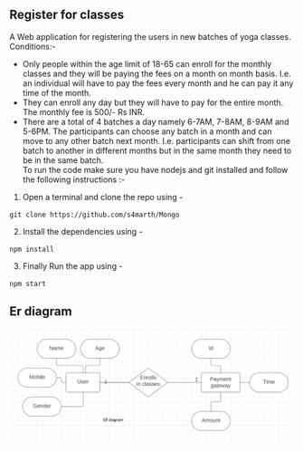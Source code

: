 ## Register for classes
A Web application for registering the users in new batches of yoga classes.<br/>
Conditions:-
- Only people within the age limit of 18-65 can enroll for the monthly classes and they will
be paying the fees on a month on month basis. I.e. an individual will have to pay the fees
every month and he can pay it any time of the month.
- They can enroll any day but they will have to pay for the entire month. The monthly fee is
500/- Rs INR.
- There are a total of 4 batches a day namely 6-7AM, 7-8AM, 8-9AM and 5-6PM. The
participants can choose any batch in a month and can move to any other batch next
month. I.e. participants can shift from one batch to another in different months but in the
same month they need to be in the same batch.<br/>
To run the code make sure you have nodejs and git installed and
follow the following instructions :-

1.  Open a terminal and clone the repo using -
```
git clone https://github.com/s4marth/Mongo
```
2.  Install the dependencies using - 
```
npm install
```
3.  Finally Run the app using - 
```
npm start
```

## Er diagram<br/>
![alttext](erd.png)
